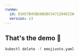 ```yaml
---
runme:
  id: 01HS7B4VBD4BGBCV471Z04DZ1W
  version: v3
---
```


## That's the demo 👏

```sh {"id":"01HS7B5AXBEVQFP10WGCV7SW5V","name":"cleanup"}
kubectl delete -f emojivoto.yaml
```